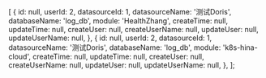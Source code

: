 [
  {
    id: null,
    userId: 2,
    datasourceId: 1,
    datasourceName: '测试Doris',
    databaseName: 'log_db',
    module: 'HealthZhang',
    createTime: null,
    updateTime: null,
    createUser: null,
    createUserName: null,
    updateUser: null,
    updateUserName: null,
  },
  {
    id: null,
    userId: 2,
    datasourceId: 1,
    datasourceName: '测试Doris',
    databaseName: 'log_db',
    module: 'k8s-hina-cloud',
    createTime: null,
    updateTime: null,
    createUser: null,
    createUserName: null,
    updateUser: null,
    updateUserName: null,
  },
];
